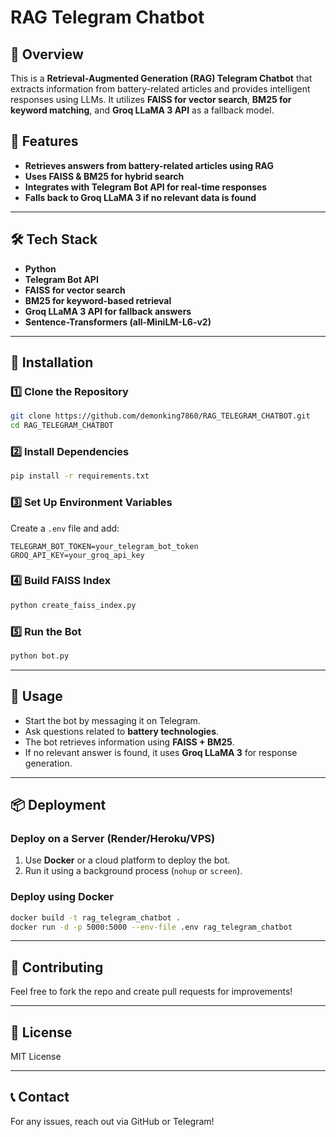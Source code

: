 # RAG Telegram Chatbot

## 📌 Overview
This is a **Retrieval-Augmented Generation (RAG) Telegram Chatbot** that extracts information from battery-related articles and provides intelligent responses using LLMs. It utilizes **FAISS for vector search**, **BM25 for keyword matching**, and **Groq LLaMA 3 API** as a fallback model.

## 🚀 Features
- **Retrieves answers from battery-related articles using RAG**
- **Uses FAISS & BM25 for hybrid search**
- **Integrates with Telegram Bot API for real-time responses**
- **Falls back to Groq LLaMA 3 if no relevant data is found**

---

## 🛠️ Tech Stack
- **Python**
- **Telegram Bot API**
- **FAISS for vector search**
- **BM25 for keyword-based retrieval**
- **Groq LLaMA 3 API for fallback answers**
- **Sentence-Transformers (all-MiniLM-L6-v2)**

---

## 🔧 Installation

### **1️⃣ Clone the Repository**
```bash
git clone https://github.com/demonking7860/RAG_TELEGRAM_CHATBOT.git
cd RAG_TELEGRAM_CHATBOT
```

### **2️⃣ Install Dependencies**
```bash
pip install -r requirements.txt
```

### **3️⃣ Set Up Environment Variables**
Create a `.env` file and add:
```
TELEGRAM_BOT_TOKEN=your_telegram_bot_token
GROQ_API_KEY=your_groq_api_key
```

### **4️⃣ Build FAISS Index**
```bash
python create_faiss_index.py
```

### **5️⃣ Run the Bot**
```bash
python bot.py
```

---

## 📌 Usage
- Start the bot by messaging it on Telegram.
- Ask questions related to **battery technologies**.
- The bot retrieves information using **FAISS + BM25**.
- If no relevant answer is found, it uses **Groq LLaMA 3** for response generation.

---

## 📦 Deployment
### **Deploy on a Server (Render/Heroku/VPS)**
1. Use **Docker** or a cloud platform to deploy the bot.
2. Run it using a background process (`nohup` or `screen`).

### **Deploy using Docker**
```bash
docker build -t rag_telegram_chatbot .
docker run -d -p 5000:5000 --env-file .env rag_telegram_chatbot
```

---

## 🤝 Contributing
Feel free to fork the repo and create pull requests for improvements!

---

## 📜 License
MIT License

---

## 📞 Contact
For any issues, reach out via GitHub or Telegram!
